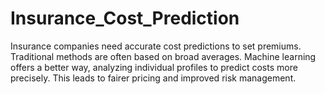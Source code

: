 # Insurance_Cost_Prediction
Insurance companies need accurate cost predictions to set premiums. Traditional methods are often based on broad averages. Machine learning offers a better way, analyzing individual profiles to predict costs more precisely. This leads to fairer pricing and improved risk management.
